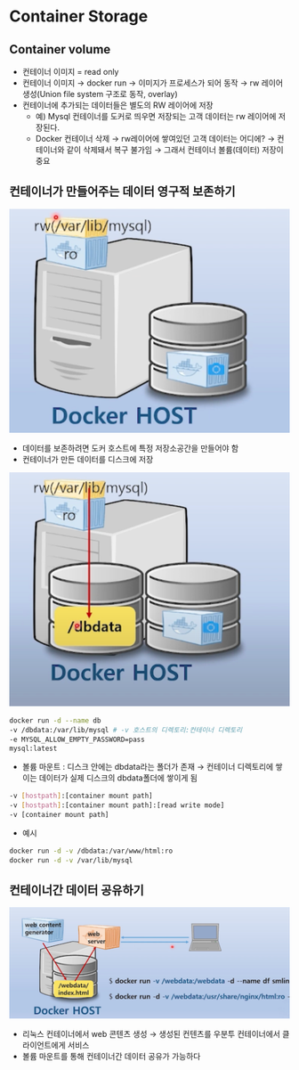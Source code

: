 # Container Storage

## Container volume

- 컨테이너 이미지 = read only
- 컨테이너 이미지 → docker run → 이미지가 프로세스가 되어 동작 → rw 레이어 생성(Union file system 구조로 동작, overlay)
- 컨테이너에 추가되는 데이터들은 별도의 RW 레이어에 저장
    - 예) Mysql 컨테이너를 도커로 띄우면 저장되는 고객 데이터는 rw 레이어에 저장된다.
    - Docker 컨테이너 삭제 → rw레이어에 쌓여있던 고객 데이터는 어디에? → 컨테이너와 같이 삭제돼서 복구 불가임 → 그래서 컨테이너 볼륨(데이터) 저장이 중요

## 컨테이너가 만들어주는 데이터 영구적 보존하기

![img.png](img.png)

- 데이터를 보존하려면 도커 호스트에 특정 저장소공간을 만들어야 함
- 컨테이너가 만든 데이터를 디스크에 저장

![img_1.png](img_1.png)

```bash
docker run -d --name db
-v /dbdata:/var/lib/mysql # -v 호스트의 디렉토리:컨테이너 디렉토리
-e MYSQL_ALLOW_EMPTY_PASSWORD=pass
mysql:latest
```

- 볼륨 마운트 : 디스크 안에는 dbdata라는 폴더가 존재 → 컨테이너 디렉토리에 쌓이는 데이터가 실제 디스크의 dbdata폴더에 쌓이게 됨

```bash
-v [hostpath]:[container mount path]
-v [hostpath]:[container mount path]:[read write mode]
-v [container mount path]
```

- 예시

```bash
docker run -d -v /dbdata:/var/www/html:ro
docker run -d -v /var/lib/mysql
```

## 컨테이너간 데이터 공유하기

![img_2.png](img_2.png)

- 리눅스 컨테이너에서 web 콘텐츠 생성 → 생성된 컨텐츠를 우분투 컨테이너에서 클라이언트에게 서비스
- 볼륨 마운트를 통해 컨테이너간 데이터 공유가 가능하다